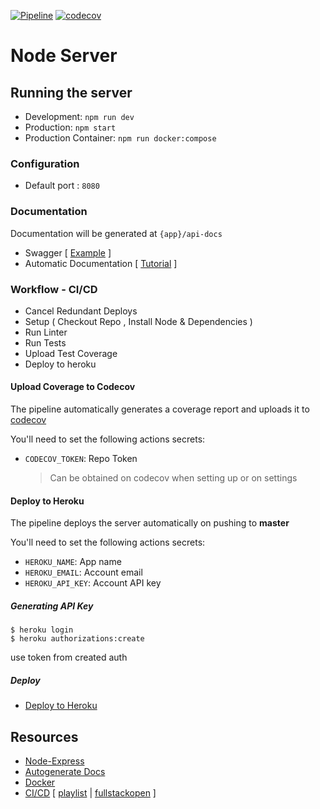 [![Pipeline](https://github.com/NicolasEzequielZulaicaRivera/nodeserver/actions/workflows/pipeline.yml/badge.svg?branch=master)](https://github.com/NicolasEzequielZulaicaRivera/nodeserver/actions/workflows/pipeline.yml) [![codecov](https://codecov.io/gh/NicolasEzequielZulaicaRivera/nodeserver/branch/master/graph/badge.svg)](https://codecov.io/gh/NicolasEzequielZulaicaRivera/nodeserver)

# Node Server

## Running the server

- Development: `npm run dev`
- Production: `npm start`
- Production Container: `npm run docker:compose`

### Configuration

- Default port : `8080`

### Documentation

Documentation will be generated at `{app}/api-docs`

- Swagger [ [Example](https://petstore.swagger.io/) ]
- Automatic Documentation [ [Tutorial](https://dev.to/kabartolo/how-to-document-an-express-api-with-swagger-ui-and-jsdoc-50do) ]

### Workflow - CI/CD

- Cancel Redundant Deploys
- Setup ( Checkout Repo , Install Node & Dependencies )
- Run Linter
- Run Tests
- Upload Test Coverage
- Deploy to heroku

#### Upload Coverage to Codecov

The pipeline automatically generates a coverage report and uploads it to [codecov](https://codecov.io/gh/NicolasEzequielZulaicaRivera/nodeserver)

You'll need to set the following actions secrets:

- `CODECOV_TOKEN`: Repo Token
  > Can be obtained on codecov when setting up or on settings

#### Deploy to Heroku

The pipeline deploys the server automatically on pushing to **master**

You'll need to set the following actions secrets:

- `HEROKU_NAME`: App name
- `HEROKU_EMAIL`: Account email
- `HEROKU_API_KEY`: Account API key

##### Generating API Key

```
$ heroku login
$ heroku authorizations:create
```

use token from created auth

##### Deploy

- [Deploy to Heroku](https://github.com/marketplace/actions/deploy-to-heroku)

## Resources

- [Node-Express](https://www.youtube.com/watch?v=-MTSQjw5DrM)
- [Autogenerate Docs](https://www.youtube.com/watch?v=apouPYPh_as)
- [Docker](https://www.youtube.com/watch?v=gAkwW2tuIqE)
- [CI/CD](https://youtu.be/sIhm4YOMK6Q) [ [playlist](https://www.youtube.com/playlist?list=PLV8x_i1fqBw0Kn_fBIZTa3wS_VZAqddX7) | [fullstackopen](https://fullstackopen.com/en/) ]
